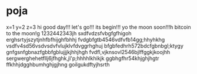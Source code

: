 # poja
x=1
y=2
z=3
hi
good day!!!
let's go!!!
its begin!!!
yo the moon soon!!!h
bitcoin to the moon!g
1232442343jh
sxdfvdzsfvbgfgfhigoh
erghsrtyjszytjnhfbfhijghfbhhj
fvdgbfgtb4546vdfvfb14gg;hhyhkhg
vsdfv4sd56vsdvsdvfvlujklvfdvggrhghuj
bfgbfedhrh572bdcfgbnbgl;ktygy
 gnfgsnfgbnazfgbbfgblujjjkjhhjhgh
fvdfl,vjknsovl2546bjlffggkjkoojhh
sergwerghehetfllj6jfhghk,jl'p;hhhhlkhikjk
ggbhgfhr54khjghjhgtr
ffkhhjdgghbumhghjgjhng
goilgukdftyjhsrth
